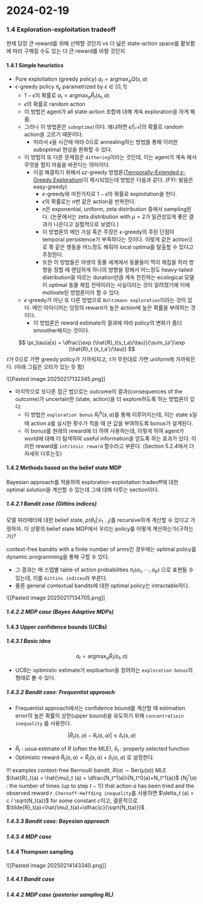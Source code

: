 # 2024-02-19

### 1.4 Exploration-exploitation tradeoff
현재 당장 큰 reward를 위해 선택할 것인지 vs 더 넓은 state-action space를 활보함에 따라 구해질 수도 있는 더 큰 reward를 바랄 것인지

#### 1.4.1 Simple heuristics
- Pure exploitation (greedy policy) $a_t = \operatorname*{argmax}_a Q(s,a)$ 
- $\epsilon$-greedy policy $\pi_\epsilon$ parametrized by $\epsilon \in [0,1]$ 
	- $1-\epsilon$의 확률로 $a_t=\operatorname*{argmax}_a \hat{R}_t(s_t,a)$
	- $\epsilon$의 확률로 random action
	- 이 방법은 agent가 all state-action 조합에 대해 계속 exploration을 하게 해 줌.
	- 그러나 이 방법론은 `suboptimal`이다. 왜냐하면 $\epsilon/ |\mathcal{A}|$의 확률로 random action을 고르기 때문이다.
		- 따라서 $\epsilon$을 시간에 따라 0으로 annealing하는 방법을 통해 이러한 suboptimal 현상을 완화할 수 있다.
	- 이 방법의 또 다른 문제점은 `dithering`이라는 것인데, 이는 agent가 계속 해서 무엇을 할지 마음을 바꾼다는 의미이다.
		- 이걸 해결하기 위해서 $\epsilon z$-greedy 방법론([Temporally-Extended ε-Greedy Exploration](https://arxiv.org/abs/2006.01782))이 제시되었는데 방법은 다음과 같다. (FYI: 발음은 easy-greedy)
			- $\epsilon$-greedy와 마찬가지로 $1-\epsilon$의 확률로 exploitation을 한다.
			- $\epsilon$의 확률로는 $n$번 같은 action을 반복한다.
			- $n$은 exponential, uniform, zeta distribution 중에서 sampling된다. (논문에서는 zeta distribution with $\mu=2$가 일관성있게 좋은 결과가 나온다고 실험적으로 보였다.)
			- 이 방법론의 메인 가설 혹은 주장은 $\epsilon$-greedy의 주된 단점이 temporal persistence가 부족하다는 것이다. 이렇게 같은 action으로 쭉 같은 행동을 어느정도 해줘야 local optima를 탈출할 수 있다고 주장한다. 
			- 또한 이 방법들은 야생의 동물 세계에서 동물들이 먹이 채집을 하러 방향을 정할 때 랜덤하게 하나의 방향을 정해서 어느정도 heavy-tailed distribution을 따르는 duration만큼 계속 전진하는 ecological 모델이 optimal 동물 채집 전략이라는 사실이라는 것이 알려졌기에 이에 motivate된 방법론이라 할 수 있다.
	-  $\epsilon$-greedy가 아닌 또 다른 방법으로 `Boltzmann exploration`이라는 것이 있다. 메인 아이디어는 당장의 reward가 높은 action에 높은 확률을 부여하는 것이다.
		- 이 방법론은 reward estimate의 결과에 따라 policy의 변화가 좀더 smoother해지는 것이다.

$$
\pi_\tau(a|s) = \dfrac{\exp (\hat{R}_t(s_t,a)/\tau)}{\sum_{a'}\exp (\hat{R}_t (s_t,a')/\tau)}
$$
$\tau$가 0으로 가면 greedy policy가 가까워지고, $\tau$가 무한대로 가면 uniform에 가까워진다.
(아래 그림은 오타가 있는 듯 함)

![[Pasted image 20250217132345.png]]


- 마지막으로 또다른 접근 법으로는 outcome의 결과(consequences of the outcome)가 uncertain한 (state, action)을 더 explore하도록 하는 방법론이 있다.
	- 이 방법은 `exploration bonus` $R_t^b(s,a)$를 통해 이루어지는데, 이는 state s일 때 action a를 실시한 횟수가 적을 때 큰 값을 부여하도록 bonus가 설계된다.
	- 이 bonus를 원래의 reward에 더 하여 사용하는데, 이렇게 하여 agent가 world에 대해 더 탐색하여 useful information을 얻도록 하는 효과가 있다. 이러한 reward를 `intrinsic reward` 함수라고 부른다. (Section 5.2.4에서 더 자세히 다루는듯)

#### 1.4.2 Methods based on the belief state MDP
Bayesian approach를 적용하여 exploration-exploitation tradeoff에 대한 optimal solution을 계산할 수 있는데 그에 대해 다루는 section이다.

##### 1.4.2.1 Bandit case (Gittins indices)
모델 파라메터에 대한 belief state, $p(\theta_t|\mathcal{D}_{1:t})$를 recursive하게 계산할 수 있다고 가정하자. 이 상황의 belief state MDP에서 우리는 policy를 어떻게 계산하는가(구하는가)?

context-free bandits with a finite number of arms인 경우에는 optimal policy를 dynamic programming을 통해 구할 수 있다.
- 그 결과는 매 스텝별 table of action probabilities $\pi_t(a_1,\cdots,a_K)$ 으로 표현될 수 있는데, 이를 `Gittins indices`라 부른다.
- 물론 general contextual bandits에 대한 optimal policy는 intractable하다.



![[Pasted image 20250217134705.png]]

##### 1.4.2.2 MDP case (Bayes Adaptive MDPs)


#### 1.4.3 Upper confidence bounds (UCBs)


##### 1.4.3.1 Basic idea

$$
a_t = \operatorname*{argmax}_a \tilde{R}_t (s_t,a) 
$$

- UCB는 optimistic estimate가 exploartion을 장려하는 `exploration bonus`의 형태로 볼 수 있다.

##### 1.4.3.2 Bandit case: Frequentist approach
- Frequentist approach에서는 confidence bound를 계산할 때 estimation error의 높은 확률의 상한(upper bound)을 유도하기 위해 `concentratioin inequality` 를 사용한다.

$$
| \hat{R}_t (s,a)-R_t(s,a)| \leq \delta_t (s,a)
$$

- $\hat{R}_t$ : usua estimate of $R$ (often the MLE), $\delta_t$ : properly selected function
- Optimistic reward $\tilde{R}_t (s,a)= \hat{R}_t(s,a) +\delta_t(s,a)$ 로 설정한다.

!!! examples
	context-free Bernoulli bandit, $R(a)\sim \text{Ber}(\mu(a))$ 
	MLE $\hat{R}_t(a) = \hat{\mu}_t (a) = \dfrac{N_t^1(a)}{N_t^0(a)+N_t^1(a)}$
	($N_t^r(a)$ : the number of times (up to step $t-1$)) that action $a$ has been tried and the observed reward $r$.
	`Chernoff-Heffding inequality`를 사용하면 $\delta_t (a) = c / \sqrt{N_t(a)}$ for some constant $c$이고, 결론적으로 $\tilde{R}_t(a)=\hat{\mu}_t(a)+\dfrac{c}{\sqrt{N_t(a)}}$ 

##### 1.4.3.3 Bandit case: Bayesian approach



##### 1.4.3.4 MDP case


#### 1.4.4 Thompson sampling
![[Pasted image 20250214143340.png]]

##### 1.4.4.1 Bandit case

##### 1.4.4.2 MDP case (posterior sampling RL)


